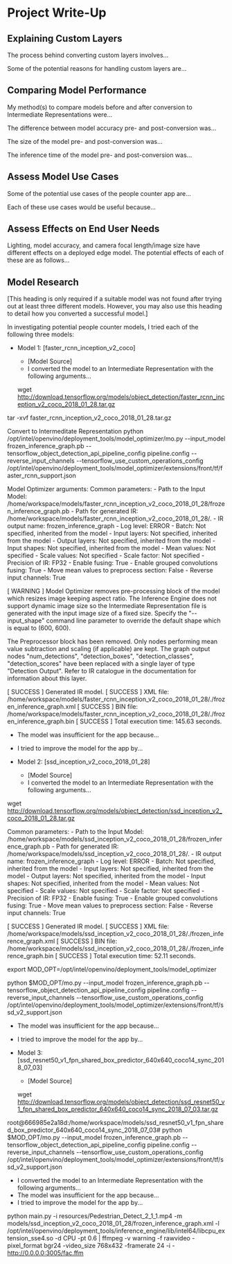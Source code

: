 # Project Write-Up



## Explaining Custom Layers
The process behind converting custom layers involves...

Some of the potential reasons for handling custom layers are...

## Comparing Model Performance

My method(s) to compare models before and after conversion to Intermediate Representations
were...

The difference between model accuracy pre- and post-conversion was...

The size of the model pre- and post-conversion was...

The inference time of the model pre- and post-conversion was...

## Assess Model Use Cases

Some of the potential use cases of the people counter app are...

Each of these use cases would be useful because...

## Assess Effects on End User Needs

Lighting, model accuracy, and camera focal length/image size have different effects on a
deployed edge model. The potential effects of each of these are as follows...

## Model Research

[This heading is only required if a suitable model was not found after trying out at least three
different models. However, you may also use this heading to detail how you converted 
a successful model.]

In investigating potential people counter models, I tried each of the following three models:

- Model 1: [faster_rcnn_inception_v2_coco]
  - [Model Source]
  - I converted the model to an Intermediate Representation with the following arguments...
  
  wget http://download.tensorflow.org/models/object_detection/faster_rcnn_inception_v2_coco_2018_01_28.tar.gz
  
 tar -xvf faster_rcnn_inception_v2_coco_2018_01_28.tar.gz
 
 Convert to Intermeditate Representation
 python /opt/intel/openvino/deployment_tools/model_optimizer/mo.py --input_model frozen_inference_graph.pb --tensorflow_object_detection_api_pipeline_config pipeline.config --reverse_input_channels --tensorflow_use_custom_operations_config /opt/intel/openvino/deployment_tools/model_optimizer/extensions/front/tf/faster_rcnn_support.json
 
 Model Optimizer arguments:
Common parameters:
        - Path to the Input Model:      /home/workspace/models/faster_rcnn_inception_v2_coco_2018_01_28/frozen_inference_graph.pb
        - Path for generated IR:        /home/workspace/models/faster_rcnn_inception_v2_coco_2018_01_28/.
        - IR output name:       frozen_inference_graph
        - Log level:    ERROR
        - Batch:        Not specified, inherited from the model
        - Input layers:         Not specified, inherited from the model
        - Output layers:        Not specified, inherited from the model
        - Input shapes:         Not specified, inherited from the model
        - Mean values:  Not specified
        - Scale values:         Not specified
        - Scale factor:         Not specified
        - Precision of IR:      FP32
        - Enable fusing:        True
        - Enable grouped convolutions fusing:   True
        - Move mean values to preprocess section:       False
        - Reverse input channels:       True
 
 

 [ WARNING ] Model Optimizer removes pre-processing block of the model which resizes image keeping aspect ratio. The Inference Engine does not support dynamic image size so the Intermediate Representation file is generated with the input image size of a fixed size.
Specify the "--input_shape" command line parameter to override the default shape which is equal to (600, 600).

The Preprocessor block has been removed. Only nodes performing mean value subtraction and scaling (if applicable) are kept.
The graph output nodes "num_detections", "detection_boxes", "detection_classes", "detection_scores" have been replaced with a single layer of type "Detection Output". Refer to IR catalogue in the documentation for information about this layer.
 
 
 
 
 
[ SUCCESS ] Generated IR model.
[ SUCCESS ] XML file: /home/workspace/models/faster_rcnn_inception_v2_coco_2018_01_28/./frozen_inference_graph.xml
[ SUCCESS ] BIN file: /home/workspace/models/faster_rcnn_inception_v2_coco_2018_01_28/./frozen_inference_graph.bin
[ SUCCESS ] Total execution time: 145.63 seconds.
 
 
  - The model was insufficient for the app because...
  - I tried to improve the model for the app by...
  
- Model 2: [ssd_inception_v2_coco_2018_01_28]
  - [Model Source]
  - I converted the model to an Intermediate Representation with the following arguments...
  
 wget http://download.tensorflow.org/models/object_detection/ssd_inception_v2_coco_2018_01_28.tar.gz
 
 
 
 
Common parameters:
        - Path to the Input Model:      /home/workspace/models/ssd_inception_v2_coco_2018_01_28/frozen_inference_graph.pb
        - Path for generated IR:        /home/workspace/models/ssd_inception_v2_coco_2018_01_28/.
        - IR output name:       frozen_inference_graph
        - Log level:    ERROR
        - Batch:        Not specified, inherited from the model
        - Input layers:         Not specified, inherited from the model
        - Output layers:        Not specified, inherited from the model
        - Input shapes:         Not specified, inherited from the model
        - Mean values:  Not specified
        - Scale values:         Not specified
        - Scale factor:         Not specified
        - Precision of IR:      FP32
        - Enable fusing:        True
        - Enable grouped convolutions fusing:   True
        - Move mean values to preprocess section:       False
        - Reverse input channels:       True  
  
  
[ SUCCESS ] Generated IR model.
[ SUCCESS ] XML file: /home/workspace/models/ssd_inception_v2_coco_2018_01_28/./frozen_inference_graph.xml
[ SUCCESS ] BIN file: /home/workspace/models/ssd_inception_v2_coco_2018_01_28/./frozen_inference_graph.bin
[ SUCCESS ] Total execution time: 52.11 seconds. 
  
export MOD_OPT=/opt/intel/openvino/deployment_tools/model_optimizer


 python $MOD_OPT/mo.py --input_model frozen_inference_graph.pb --tensorflow_object_detection_api_pipeline_config pipeline.config --reverse_input_channels --tensorflow_use_custom_operations_config /opt/intel/openvino/deployment_tools/model_optimizer/extensions/front/tf/ssd_v2_support.json 
  
  
  
  - The model was insufficient for the app because...
  - I tried to improve the model for the app by...

- Model 3: [ssd_resnet50_v1_fpn_shared_box_predictor_640x640_coco14_sync_2018_07_03]
  - [Model Source]
  
  wget http://download.tensorflow.org/models/object_detection/ssd_resnet50_v1_fpn_shared_box_predictor_640x640_coco14_sync_2018_07_03.tar.gz
  
  
root@666985e2a18d:/home/workspace/models/ssd_resnet50_v1_fpn_shared_box_predictor_640x640_coco14_sync_2018_07_03# python $MOD_OPT/mo.py --input_model frozen_inference_graph.pb --tensorflow_object_detection_api_pipeline_config pipeline.config --reverse_input_channels --tensorflow_use_custom_operations_config /opt/intel/openvino/deployment_tools/model_optimizer/extensions/front/tf/ssd_v2_support.json
  
  
  - I converted the model to an Intermediate Representation with the following arguments...
  - The model was insufficient for the app because...
  - I tried to improve the model for the app by...


python main.py -i resources/Pedestrian_Detect_2_1_1.mp4 -m models/ssd_inception_v2_coco_2018_01_28/frozen_inference_graph.xml  -l /opt/intel/openvino/deployment_tools/inference_engine/lib/intel64/libcpu_extension_sse4.so -d CPU -pt 0.6 | ffmpeg -v warning -f rawvideo -pixel_format bgr24 -video_size 768x432 -framerate 24 -i - http://0.0.0.0:3005/fac.ffm


